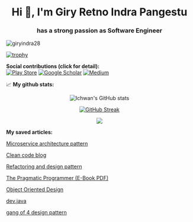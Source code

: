 <h1 align="center">Hi 👋, I'm Giry Retno Indra Pangestu</h1>
<h3 align="center">has a strong passion as Software Engineer</h3>
<p align="left"> <img src="https://komarev.com/ghpvc/?username=giryindra28&label=Profile%20views&color=0e75b6&style=flat" alt="giryindra28" /> </p>

[![trophy](https://github-profile-trophy.vercel.app/?username=giryindra28&theme=radical)](https://github.com/ryo-ma/github-profile-trophy)

**Social contributions (click for detail):**  
[![Play Store](https://img.shields.io/badge/Google_Play-414141?style=for-the-badge&logo=google-play&logoColor=white)](https://play.google.com/store/apps/developer?id=Rohis+Natar+Dev&hl=en-ID)
[![Google Scholar](https://img.shields.io/badge/Google_Scholar-4285F4?style=for-the-badge&logo=google-scholar&logoColor=white)](https://scholar.google.com/citations?hl=en&user=Miy2UecAAAAJ)
[![Medium](https://img.shields.io/badge/Medium-12100E?style=for-the-badge&logo=medium&logoColor=white)](https://ichwansholihin.medium.com/)

📈 **My github stats:**  
<div align="center">

![Ichwan's GitHub stats](https://github-readme-stats.vercel.app/api?username=ichwansh03&show_icons=true&theme=tokyonight)

[![GitHub Streak](https://streak-stats.demolab.com/?user=ichwansh03&theme=tokyonight)](https://git.io/streak-stats)

![](https://github-profile-summary-cards.vercel.app/api/cards/profile-details?username=ichwansh03&theme=2077)
</div>

**My saved articles:**

[Microservice architecture pattern](https://microservices.io/patterns/microservices.html)

[Clean code blog](https://blog.cleancoder.com/uncle-bob/2012/08/13/the-clean-architecture.html)

[Refactoring and design pattern](https://refactoring.guru/refactoring)

[The Pragmatic Programmer (E-Book PDF)](https://www.cin.ufpe.br/~cavmj/104The%20Pragmatic%20Programmer,%20From%20Journeyman%20To%20Master%20-%20Andrew%20Hunt,%20David%20Thomas%20-%20Addison%20Wesley%20-%201999.pdf)

[Object Oriented Design](https://www.oodesign.com/)

[dev.java](https://dev.java/)

[gang of 4 design pattern](https://springframework.guru/gang-of-four-design-patterns/)
